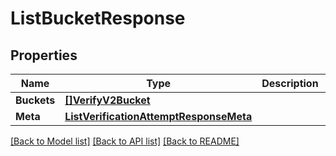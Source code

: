 # ListBucketResponse

## Properties

Name | Type | Description | Notes
------------ | ------------- | ------------- | -------------
**Buckets** | [**[]VerifyV2Bucket**](VerifyV2Bucket.md) |  |[optional] 
**Meta** | [**ListVerificationAttemptResponseMeta**](ListVerificationAttemptResponseMeta.md) |  |[optional] 

[[Back to Model list]](../README.md#documentation-for-models) [[Back to API list]](../README.md#documentation-for-api-endpoints) [[Back to README]](../README.md)


